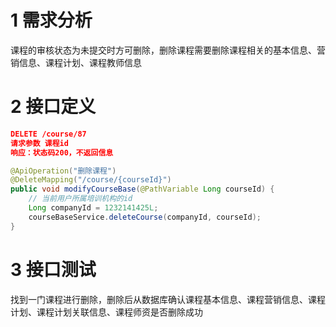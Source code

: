 # 1 需求分析

课程的审核状态为未提交时方可删除，删除课程需要删除课程相关的基本信息、营销信息、课程计划、课程教师信息

# 2 接口定义

````json
DELETE /course/87
请求参数 课程id
响应：状态码200，不返回信息
````

```java
@ApiOperation("删除课程")
@DeleteMapping("/course/{courseId}")
public void modifyCourseBase(@PathVariable Long courseId) {
    // 当前用户所属培训机构的id
    Long companyId = 1232141425L;
    courseBaseService.deleteCourse(companyId, courseId);
}
```



# 3 接口测试

找到一门课程进行删除，删除后从数据库确认课程基本信息、课程营销信息、课程计划、课程计划关联信息、课程师资是否删除成功